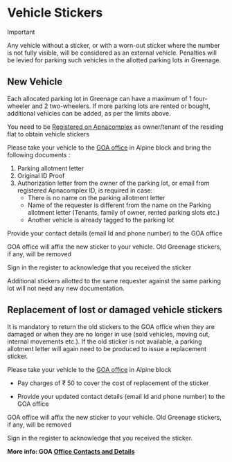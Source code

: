 # Vehicle Stickers

> [!Important]
> Any vehicle without a sticker, or with a worn-out sticker where the number is not fully visible, will be considered as an external vehicle. Penalties will be levied for parking such vehicles in the allotted parking lots in Greenage.

## New Vehicle

Each allocated parking lot in Greenage can have a maximum of 1 four-wheeler and 2 two-wheelers. If more parking lots are rented or bought, additional vehicles can be added, as per the limits above. 

You need to be [Registered on Apnacomplex](/info/apps) as owner/tenant of the residing flat to obtain vehicle stickers

Please take your vehicle to the [GOA office](/info/contact#greenage-owners-assoication-goa-office) in Alpine block and bring the following documents :
1. Parking allotment letter
2. Original ID Proof
3. Authorization letter from the owner of the parking lot, or email from registered Apnacomplex ID, is required in case:
	- There is no name on the parking allotment letter
	- Name of the requester is different from the name on the Parking allotment letter (Tenants, family of owner, rented parking slots etc.)
	- Another vehicle is already tagged to the parking lot

Provide your contact details (email Id and phone number) to the GOA office

GOA office will affix the new sticker to your vehicle. Old Greenage stickers, if any, will be removed

Sign in the register to acknowledge that you received the sticker 

Additional stickers allotted to the same requester against the same parking lot will not need any new documentation.

## Replacement of lost or damaged vehicle stickers

It is mandatory to return the old stickers to the GOA office when they are damaged or when they are no longer in use (sold vehicles, moving out, internal movements etc.).
If the old sticker is not available, a parking allotment letter will again need to be produced to issue a replacement sticker. 

Please take your vehicle to the [GOA office](/info/contact#greenage-owners-assoication-goa-office) in Alpine block

- Pay charges of  ₹ 50 to cover the cost of replacement of the sticker

- Provide your updated contact details (email Id and phone number) to the GOA office

GOA office will affix the new sticker to your vehicle. Old Greenage stickers, if any, will be removed

Sign in the register to acknowledge that you received the sticker.

__More info: GOA [Office Contacts and Details](/info/contact#greenage-owners-assoication-goa-office)__
